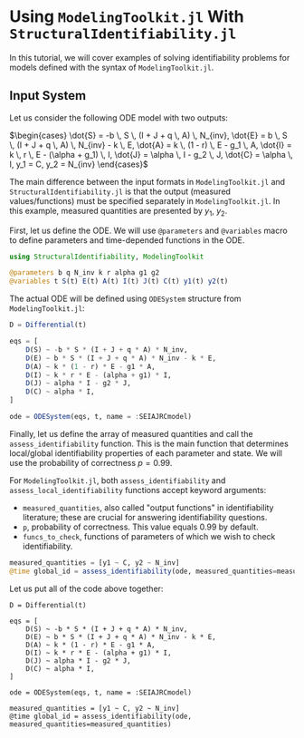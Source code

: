 # Using `ModelingToolkit.jl` With `StructuralIdentifiability.jl`

In this tutorial, we will cover examples of solving identifiability problems for models defined with the syntax of `ModelingToolkit.jl`.

## Input System

Let us consider the following ODE model with two outputs:

$\begin{cases}
    \dot{S} = -b \, S \, (I + J + q \, A) \, N_{inv},
    \dot{E} = b \, S \, (I + J + q \, A) \, N_{inv} - k \, E,
    \dot{A} = k \, (1 - r) \, E - g_1 \, A,
    \dot{I} = k \, r \, E - (\alpha + g_1) \, I,
    \dot{J} = \alpha \, I - g_2 \, J,
    \dot{C} = \alpha \, I,
    y_1 = C,
    y_2 = N_{inv}
\end{cases}$

The main difference between the input formats in `ModelingToolkit.jl` and `StructuralIdentifiability.jl` is that the output (measured values/functions) must be specified separately in `ModelingToolkit.jl`. In this example, measured quantities are presented by $y_1$, $y_2$.

First, let us define the ODE. We will use `@parameters` and `@variables` macro to define parameters and time-depended functions in the ODE.

```julia
using StructuralIdentifiability, ModelingToolkit

@parameters b q N_inv k r alpha g1 g2
@variables t S(t) E(t) A(t) I(t) J(t) C(t) y1(t) y2(t)
```

The actual ODE will be defined using `ODESystem` structure from `ModelingToolkit.jl`:

```julia
D = Differential(t)

eqs = [
    D(S) ~ -b * S * (I + J + q * A) * N_inv,
    D(E) ~ b * S * (I + J + q * A) * N_inv - k * E,
    D(A) ~ k * (1 - r) * E - g1 * A,
    D(I) ~ k * r * E - (alpha + g1) * I,
    D(J) ~ alpha * I - g2 * J,
    D(C) ~ alpha * I,
]

ode = ODESystem(eqs, t, name = :SEIAJRCmodel)
```

Finally, let us define the array of measured quantities and call the `assess_identifiability` function. This is the main function that determines local/global identifiability properties of each parameter and state. We will use the probability of correctness $p=0.99$.

For `ModelingToolkit.jl`, both `assess_identifiability` and `assess_local_identifiability` functions accept keyword arguments: 

* `measured_quantities`, also called "output functions" in identifiability literature; these are crucial for answering identifiability questions.
* `p`, probability of correctness. This value equals 0.99 by default.
* `funcs_to_check`, functions of parameters of which we wish to check identifiability.

```julia
measured_quantities = [y1 ~ C, y2 ~ N_inv]
@time global_id = assess_identifiability(ode, measured_quantities=measured_quantities)
```

Let us put all of the code above together:

```@repl
D = Differential(t)

eqs = [
    D(S) ~ -b * S * (I + J + q * A) * N_inv,
    D(E) ~ b * S * (I + J + q * A) * N_inv - k * E,
    D(A) ~ k * (1 - r) * E - g1 * A,
    D(I) ~ k * r * E - (alpha + g1) * I,
    D(J) ~ alpha * I - g2 * J,
    D(C) ~ alpha * I,
]

ode = ODESystem(eqs, t, name = :SEIAJRCmodel)

measured_quantities = [y1 ~ C, y2 ~ N_inv]
@time global_id = assess_identifiability(ode, measured_quantities=measured_quantities)
```

<!-- Indeed, notice how much quicker we obtained the result with 99% correctness guarantee! This illustrates the fact that you may sometimes sacrifice probability slightly to get results much faster. -->

[^1]:
    > K. Roosa and G. Chowell. [*Assessing parameter identifiability in compartmental dynamic models using a computational approach: application to infectious disease transmission models*](https://doi.org/10.1186/s12976-018-0097-6), Theor Biol Med Model 16, 1 (2019)